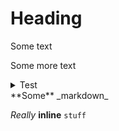 # Heading

Some text

Some more text

<details>
<summary>Test
</summary>
Some details

`hello();`

__hello world__
</details>

<div>
**Some** _markdown_
</div>

<span> *Really* __inline__ `stuff`</span>
